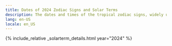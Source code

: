 ```yaml
---
title: Dates of 2024 Zodiac Signs and Solar Terms
description: The dates and times of the tropical zodiac signs, widely used in western astrology, and solar terms of year 2024
lang: en-US
locale: en_US
---
```

{% include_relative _solarterm_details.html year="2024" %}
